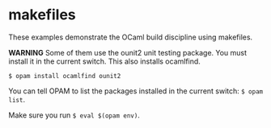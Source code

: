 # makefiles

These examples demonstrate the OCaml build discipline using makefiles.

**WARNING** Some of them use the ounit2 unit testing package. You must
install it in the current switch. This also installs ocamlfind.

```
$ opam install ocamlfind ounit2
```

You can tell OPAM to list the packages installed in the current
switch: `$ opam  list`.

Make sure you run `$ eval $(opam env)`.
